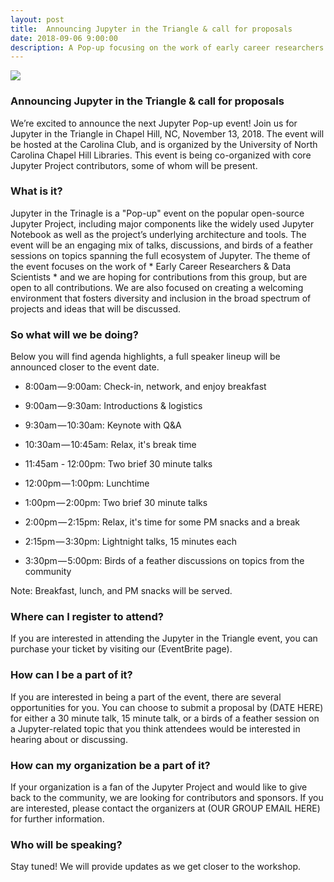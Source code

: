 ```yaml
---
layout: post
title:  Announcing Jupyter in the Triangle & call for proposals
date: 2018-09-06 9:00:00
description: A Pop-up focusing on the work of early career researchers and data scientists
---
```


<div class="img_row">
	<img class="col three" src="{{ site.baseurl }}/img/jupyter-pop-up.png">
</div>

### Announcing Jupyter in the Triangle & call for proposals

We’re excited to announce the next Jupyter Pop-up event! Join us for Jupyter in the Triangle in Chapel Hill, NC, November 13, 2018. The event will be hosted at the Carolina Club, and is organized by the University of North Carolina Chapel Hill Libraries. This event is being co-organized with core Jupyter Project contributors, some of whom will be present.

### What is it?

Jupyter in the Trinagle is a "Pop-up" event on the popular open-source Jupyter Project, including major components like the widely used Jupyter Notebook as well as the project’s underlying architecture and tools. The event will be an engaging mix of talks, discussions, and birds of a feather sessions on topics spanning the full ecosystem of Jupyter. The theme of the event focuses on the work of * Early Career Researchers & Data Scientists * and we are hoping for contributions from this group, but are open to all contributions. We are also focused on creating a welcoming environment that fosters diversity and inclusion in the broad spectrum of projects and ideas that will be discussed. 

### So what will we be doing?

Below you will find agenda highlights, a full speaker lineup will be announced closer to the event date.


* 8:00am — 9:00am: Check-in, network, and enjoy breakfast

* 9:00am — 9:30am: Introductions & logistics

* 9:30am — 10:30am: Keynote with Q&A

* 10:30am — 10:45am: Relax, it's break time

* 11:45am - 12:00pm: Two brief 30 minute talks

* 12:00pm — 1:00pm: Lunchtime

* 1:00pm — 2:00pm: Two brief 30 minute talks

* 2:00pm — 2:15pm: Relax, it's time for some PM snacks and a break

* 2:15pm — 3:30pm: Lightnight talks, 15 minutes each

* 3:30pm — 5:00pm: Birds of a feather discussions on topics from the community

Note: Breakfast, lunch, and PM snacks will be served.


### Where can I register to attend?

If you are interested in attending the Jupyter in the Triangle event, you can purchase your ticket by visiting our (EventBrite page).

### How can I be a part of it?

If you are interested in being a part of the event, there are several opportunities for you. You can choose to submit a proposal by (DATE HERE) for either a 30 minute talk, 15 minute talk, or a birds of a feather session on a Jupyter-related topic that you think attendees would be interested in hearing about or discussing.

### How can my organization be a part of it?

If your organization is a fan of the Jupyter Project and would like to give back to the community, we are looking for contributors and sponsors. If you are interested, please contact the organizers at (OUR GROUP EMAIL HERE) for further information.

### Who will be speaking?

Stay tuned! We will provide updates as we get closer to the workshop.

